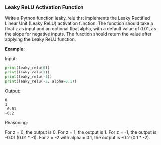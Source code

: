 ### Leaky ReLU Activation Function

Write a Python function leaky_relu that implements the Leaky Rectified Linear Unit (Leaky ReLU) activation function. 
The function should take a float z as input and an optional float alpha, with a default value of 0.01, 
as the slope for negative inputs. The function should return the value after applying the Leaky ReLU function.

**Example:**

Input:
```python
print(leaky_relu(0)) 
print(leaky_relu(1))
print(leaky_relu(-1)) 
print(leaky_relu(-2, alpha=0.1))
```

Output:
```
0
1
-0.01
-0.2
```

Reasoning:

For z = 0, the output is 0.
For z = 1, the output is 1.
For z = -1, the output is -0.01 (0.01 * -1).
For z = -2 with alpha = 0.1, the output is -0.2 (0.1 * -2).